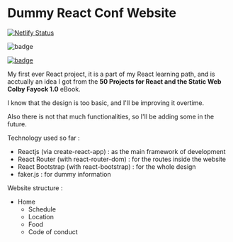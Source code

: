 # Dummy React Conf Website

[![Netlify Status](https://api.netlify.com/api/v1/badges/05ad2da4-24f1-4c55-ba79-8d5a1d86b277/deploy-status)](https://app.netlify.com/sites/dummy-react-conf-website/deploys)

![badge](https://img.shields.io/static/v1?message=Built%20With%20React&logo=react&labelColor=5c5c5c&logoColor=61DAFB&label=%20&color=gray&style=flat-square)

[![badge](https://img.shields.io/static/v1?label=Visit%20Website&message=Here&color=61DAFB&style=flat-square)](https://dummy-react-conf-website.netlify.app)



[comment]: <> (This is a comment, it will not be included)

My first ever React project, it is a part of my React learning path, and is acctually an idea I got from the **50 Projects for React and the Static Web Colby Fayock 1.0** eBook.

I know that the design is too basic, and I'll be improving it overtime.

Also there is not that much functionalities, so I'll be adding some in the future.

Technology used so far :

- Reactjs (via create-react-app) : as the main framework of development
- React Router (with react-router-dom) : for the routes inside the website
- React Bootstrap (with react-bootstrap) : for the whole design
- faker.js : for dummy information

Website structure :

- Home
    - Schedule
    - Location
    - Food
    - Code of conduct